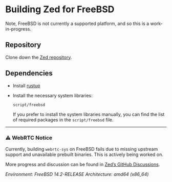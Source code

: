 # Building Zed for FreeBSD

Note, FreeBSD is not currently a supported platform, and so this is a work-in-progress.

## Repository

Clone down the [Zed repository](https://github.com/zed-industries/zed).

## Dependencies

- Install [rustup](https://www.rust-lang.org/tools/install)

- Install the necessary system libraries:

  ```sh
  script/freebsd
  ```

  If you prefer to install the system libraries manually, you can find the list of required packages in the `script/freebsd` file.

---

### ⚠️ WebRTC Notice

Currently, building `webrtc-sys` on FreeBSD fails due to missing upstream support and unavailable prebuilt binaries.
This is actively being worked on.

More progress and discussion can be found in [Zed’s GitHub Discussions](https://github.com/zed-industries/zed/discussions/29550).

_Environment:
FreeBSD 14.2-RELEASE
Architecture: amd64 (x86_64)_

